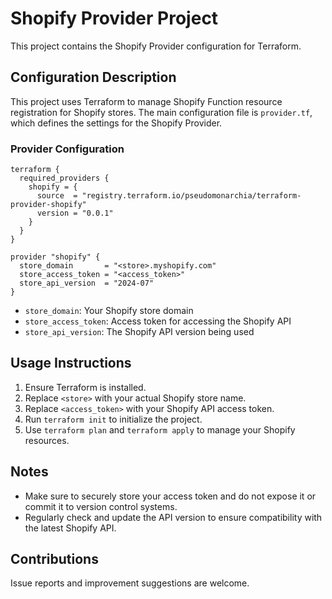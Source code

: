 # Shopify Provider Project

This project contains the Shopify Provider configuration for Terraform.

## Configuration Description

This project uses Terraform to manage Shopify Function resource registration for Shopify stores.
The main configuration file is `provider.tf`, which defines the settings for the Shopify Provider.

### Provider Configuration

```hcl
terraform {
  required_providers {
    shopify = {
      source  = "registry.terraform.io/pseudomonarchia/terraform-provider-shopify"
      version = "0.0.1"
    }
  }
}

provider "shopify" {
  store_domain       = "<store>.myshopify.com"
  store_access_token = "<access_token>"
  store_api_version  = "2024-07"
}
```

- `store_domain`: Your Shopify store domain
- `store_access_token`: Access token for accessing the Shopify API
- `store_api_version`: The Shopify API version being used

## Usage Instructions

1. Ensure Terraform is installed.
2. Replace `<store>` with your actual Shopify store name.
3. Replace `<access_token>` with your Shopify API access token.
4. Run `terraform init` to initialize the project.
5. Use `terraform plan` and `terraform apply` to manage your Shopify resources.

## Notes

- Make sure to securely store your access token and do not expose it or commit it to version control systems.
- Regularly check and update the API version to ensure compatibility with the latest Shopify API.

## Contributions

Issue reports and improvement suggestions are welcome.
